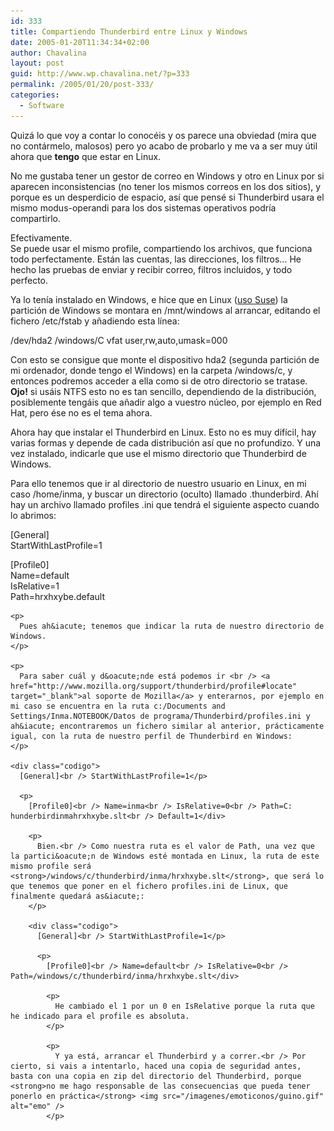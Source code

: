 ```yaml
---
id: 333
title: Compartiendo Thunderbird entre Linux y Windows
date: 2005-01-20T11:34:34+02:00
author: Chavalina
layout: post
guid: http://www.wp.chavalina.net/?p=333
permalink: /2005/01/20/post-333/
categories:
  - Software
---
```

Quizá lo que voy a contar lo conocéis y os parece una obviedad (mira que no contármelo, malosos) pero yo acabo de probarlo y me va a ser muy &uacute;til ahora que **tengo** que estar en Linux.

No me gustaba tener un gestor de correo en Windows y otro en Linux por si aparecen inconsistencias (no tener los mismos correos en los dos sitios), y porque es un desperdicio de espacio, as&iacute; que pensé si Thunderbird usara el mismo modus-operandi para los dos sistemas operativos podr&iacute;a compartirlo.

Efectivamente.  
Se puede usar el mismo profile, compartiendo los archivos, que funciona todo perfectamente. Están las cuentas, las direcciones, los filtros… He hecho las pruebas de enviar y recibir correo, filtros incluidos, y todo perfecto.

Ya lo ten&iacute;a instalado en Windows, e hice que en Linux (<a href="http://www.chavalina.net/comentar.php?idpost=230&#038;q=" target="_blank">uso Suse</a>) la partici&oacute;n de Windows se montara en /mnt/windows al arrancar, editando el fichero /etc/fstab y a&ntilde;adiendo esta l&iacute;nea:

<div class="codigo">
  /dev/hda2 /windows/C vfat user,rw,auto,umask=000
</div>

Con esto se consigue que monte el dispositivo hda2 (segunda partici&oacute;n de mi ordenador, donde tengo el Windows) en la carpeta /windows/c, y entonces podremos acceder a ella como si de otro directorio se tratase.  
**Ojo!** si usáis NTFS esto no es tan sencillo, dependiendo de la distribuci&oacute;n, posiblemente tengáis que a&ntilde;adir algo a vuestro n&uacute;cleo, por ejemplo en Red Hat, pero ése no es el tema ahora.

Ahora hay que instalar el Thunderbird en Linux. Esto no es muy dif&iacute;cil, hay varias formas y depende de cada distribuci&oacute;n as&iacute; que no profundizo. Y una vez instalado, indicarle que use el mismo directorio que Thunderbird de Windows.

Para ello tenemos que ir al directorio de nuestro usuario en Linux, en mi caso /home/inma, y buscar un directorio (oculto) llamado .thunderbird. Ah&iacute; hay un archivo llamado profiles .ini que tendrá el siguiente aspecto cuando lo abrimos:

<div class="codigo">
  [General]<br /> StartWithLastProfile=1</p> 
  
  <p>
    [Profile0]<br /> Name=default<br /> IsRelative=1<br /> Path=hrxhxybe.default</div> 
    
    <p>
      Pues ah&iacute; tenemos que indicar la ruta de nuestro directorio de Windows.
    </p>
    
    <p>
      Para saber cuál y d&oacute;nde está podemos ir <br /> <a href="http://www.mozilla.org/support/thunderbird/profile#locate" target="_blank">al soporte de Mozilla</a> y enterarnos, por ejemplo en mi caso se encuentra en la ruta c:/Documents and Settings/Inma.NOTEBOOK/Datos de programa/Thunderbird/profiles.ini y ah&iacute; encontraremos un fichero similar al anterior, prácticamente igual, con la ruta de nuestro perfil de Thunderbird en Windows:
    </p>
    
    <div class="codigo">
      [General]<br /> StartWithLastProfile=1</p> 
      
      <p>
        [Profile0]<br /> Name=inma<br /> IsRelative=0<br /> Path=C: hunderbirdinmahrxhxybe.slt<br /> Default=1</div> 
        
        <p>
          Bien.<br /> Como nuestra ruta es el valor de Path, una vez que la partici&oacute;n de Windows esté montada en Linux, la ruta de este mismo profile será <strong>/windows/c/thunderbird/inma/hrxhxybe.slt</strong>, que será lo que tenemos que poner en el fichero profiles.ini de Linux, que finalmente quedará as&iacute;:
        </p>
        
        <div class="codigo">
          [General]<br /> StartWithLastProfile=1</p> 
          
          <p>
            [Profile0]<br /> Name=default<br /> IsRelative=0<br /> Path=/windows/c/thunderbird/inma/hrxhxybe.slt</div> 
            
            <p>
              He cambiado el 1 por un 0 en IsRelative porque la ruta que he indicado para el profile es absoluta.
            </p>
            
            <p>
              Y ya está, arrancar el Thunderbird y a correr.<br /> Por cierto, si vais a intentarlo, haced una copia de seguridad antes, basta con una copia en zip del directorio del Thunderbird, porque <strong>no me hago responsable de las consecuencias que pueda tener ponerlo en práctica</strong> <img src="/imagenes/emoticonos/guino.gif" alt="emo" />
            </p>